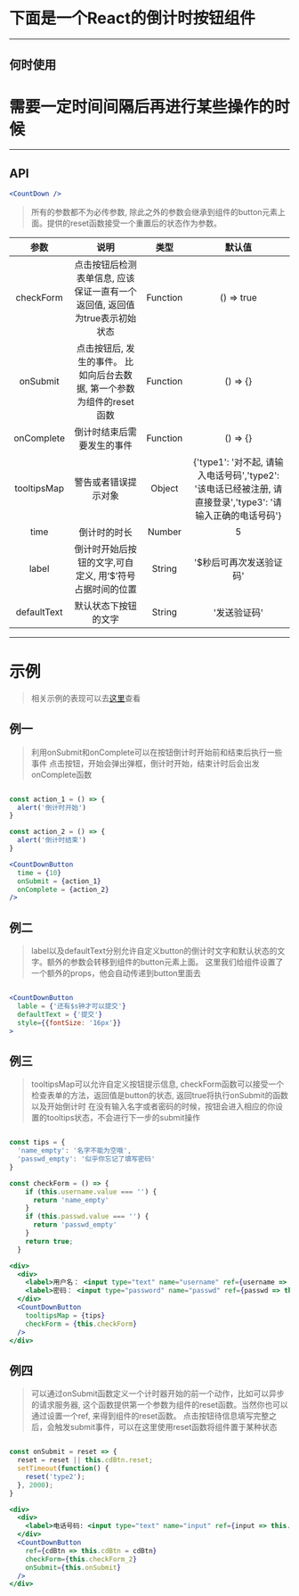 # 下面是一个React的倒计时按钮组件

---

## 何时使用

# 需要一定时间间隔后再进行某些操作的时候

---

## API

```jsx
<CountDown />
```

> 所有的参数都不为必传参数, 除此之外的参数会继承到组件的button元素上面。提供的reset函数接受一个重置后的状态作为参数。

| 参数 | 说明 | 类型 | 默认值 |
|:---:|:----:|:---:|:-----:|
| checkForm | 点击按钮后检测表单信息, 应该保证一直有一个返回值, 返回值为true表示初始状态 | Function | () => true | 
| onSubmit | 点击按钮后, 发生的事件。 比如向后台去数据, 第一个参数为组件的reset函数 | Function | () => {}|
| onComplete | 倒计时结束后需要发生的事件 | Function | () => {}|
| tooltipsMap | 警告或者错误提示对象 | Object | {'type1': '对不起, 请输入电话号码','type2': '该电话已经被注册, 请直接登录','type3': '请输入正确的电话号码'} |
| time | 倒计时的时长 | Number | 5 |
| label | 倒计时开始后按钮的文字,可自定义, 用‘$’符号占据时间的位置 | String | '$秒后可再次发送验证码' 
| defaultText | 默认状态下按钮的文字 | String | '发送验证码'|

---

# 示例

> 相关示例的表现可以去[这里](https://wonderswnc.github.io/countdownbutton/)查看

## 例一

> 利用onSubmit和onComplete可以在按钮倒计时开始前和结束后执行一些事件
> 点击按钮，开始会弹出弹框，倒计时开始，结束计时后会出发onComplete函数

```jsx

const action_1 = () => {
  alert('倒计时开始')
}

const action_2 = () => {
  alert('倒计时结束')
}

<CountDownButton 
  time = {10}
  onSubmit = {action_1}
  onComplete = {action_2}
/>

```

## 例二

> label以及defaultText分别允许自定义button的倒计时文字和默认状态的文字。额外的参数会转移到组件的button元素上面。
> 这里我们给组件设置了一个额外的props，他会自动传递到button里面去

```jsx

<CountDownButton
  lable = {'还有$s钟才可以提交'}
  defaultText = {'提交'}
  style={{fontSize: '16px'}}
>

```

## 例三

> tooltipsMap可以允许自定义按钮提示信息, checkForm函数可以接受一个检查表单的方法，返回值是button的状态, 返回true将执行onSubmit的函数以及开始倒计时
> 在没有输入名字或者密码的时候，按钮会进入相应的你设置的tooltips状态，不会进行下一步的submit操作

```jsx

const tips = {
  'name_empty': '名字不能为空哦',
  'passwd_empty': '似乎你忘记了填写密码'
}

const checkForm = () => {
    if (this.username.value === '') {
      return 'name_empty'
    }
    if (this.passwd.value === '') {
      return 'passwd_empty'
    }
    return true;
  }

<div>
  <div>
    <label>用户名： <input type="text" name="username" ref={username => this.username = username}/></label>
    <label>密码： <input type="password" name="passwd" ref={passwd => this.passwd = passwd}/></label>
  </div>
  <CountDownButton 
    tooltipsMap = {tips}
    checkForm = {this.checkForm}
  />
</div>

```

## 例四

> 可以通过onSubmit函数定义一个计时器开始的前一个动作，比如可以异步的请求服务器, 这个函数提供第一个参数为组件的reset函数。当然你也可以通过设置一个ref, 来得到组件的reset函数。
> 点击按钮待信息填写完整之后，会触发submit事件，可以在这里使用reset函数将组件置于某种状态

```jsx

const onSubmit = reset => {
  reset = reset || this.cdBtn.reset;
  setTimeout(function() {
    reset('type2');
  }, 2000);
}

<div>
  <div>
    <label>电话号码: <input type="text" name="input" ref={input => this.input = input}/></label>
  </div>
  <CountDownButton 
    ref={cdBtn => this.cdBtn = cdBtn}
    checkForm={this.checkForm_2}
    onSubmit={this.onSubmit}
  />
</div>

```

